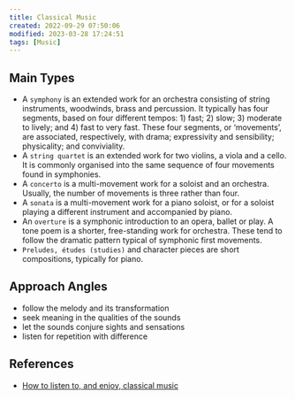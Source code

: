 ```yaml
---
title: Classical Music
created: 2022-09-29 07:50:06
modified: 2023-03-28 17:24:51
tags: [Music]
---
```


## Main Types

- A `symphony` is an extended work for an orchestra consisting of string instruments, woodwinds, brass and percussion. It typically has four segments, based on four different tempos: 1) fast; 2) slow; 3) moderate to lively; and 4) fast to very fast. These four segments, or ‘movements’, are associated, respectively, with drama; expressivity and sensibility; physicality; and conviviality.
- A `string quartet` is an extended work for two violins, a viola and a cello. It is commonly organised into the same sequence of four movements found in symphonies.
- A `concerto` is a multi-movement work for a soloist and an orchestra. Usually, the number of movements is three rather than four.
- A `sonata` is a multi-movement work for a piano soloist, or for a soloist playing a different instrument and accompanied by piano.
- An `overture` is a symphonic introduction to an opera, ballet or play. A tone poem is a shorter, free-standing work for orchestra. These tend to follow the dramatic pattern typical of symphonic first movements.
- `Preludes, études (studies)` and character pieces are short compositions, typically for piano.

## Approach Angles

- follow the melody and its transformation
- seek meaning in the qualities of the sounds
- let the sounds conjure sights and sensations
- listen for repetition with difference

## References

- [How to listen to, and enjoy, classical music](https://psyche.co/guides/how-to-listen-to-classical-music-with-an-open-mind)
